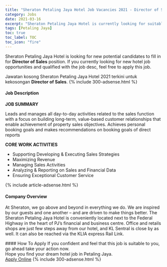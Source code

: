 ```yaml
---
title: "Sheraton Petaling Jaya Hotel Job Vacancies 2021 - Director of Sales" 
category: Jobs 
date: 2021-03-16 
excerpt: "Sheraton Petaling Jaya Hotel is currently looking for suitable person to fill in the Director of Sales which positioned at Petaling Jaya" 
tags: [Petaling Jaya] 
toc: true 
toc_label: TOC 
toc_icon: "fire" 
--- 
```


<p>Sheraton Petaling Jaya Hotel is looking for new potential candidates to fill in for <b>Director of Sales</b> position. If you currently looking for new hotel job opportunities and qualified with the job desc, feel free to apply this job.
</p>Jawatan kosong Sheraton Petaling Jaya Hotel 2021 terkini untuk kekosongan <b>Director of Sales</b>. 
{% include 300-adsense.html %} 
<div><div><h4>Job Description</h4></div><div><div><span><div><p><strong>JOB SUMMARY</strong></p><p>Leads and manages all day-to-day activities related to the sales function with a focus on building long-term, value-based customer relationships that enable achievement of property sales objectives.&#160;Achieves personal booking goals and makes recommendations on booking goals of direct reports</p><p><strong>CORE WORK ACTIVITIES</strong></p><ul><li>Supporting Developing &amp; Executing Sales Strategies</li><li>Maximizing Revenue</li><li>Managing Sales Activities</li><li>Analyzing &amp; Reporting on Sales and Financial Data</li><li>Ensuring Exceptional Customer Service</li></ul></div></span></div></div></div> 
{% include article-adsense.html %} 
<div><div><h4>Company Overview</h4></div><div><div><span><div><p>At Sheraton, we go above and beyond in everything we do. We are inspired by our guests and one another &#8211; and are driven to make things better. The Sheraton Petaling Jaya Hotel is conveniently located next to the Federal Highway in the heart of PJ&#8217;s financial and business centre. Office and retails shops are just few steps away from our hotel, and KL Sentral is close by as well. It can also be reached via the KLIA express Rail Link.</p></div></span></div></div></div> 
#### How To Apply 
If you confident and feel that this job is suitable to you, go ahead take your action now. <br/> 
Hope you find your dream hotel job in Petaling Jaya. <br/> 
<a href="https://www.jobstreet.com.my/en/job/director-of-sales-4508040?jobId=jobstreet-my-job-4508040" class="btn btn--info" target="_blank" rel="nofollow noopenner">Apply Online</a> 
{% include 300-adsense.html %} 